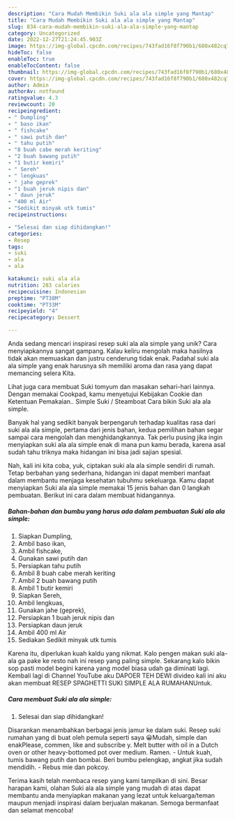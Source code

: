 ```yaml
---
description: "Cara Mudah Membikin Suki ala ala simple yang Mantap"
title: "Cara Mudah Membikin Suki ala ala simple yang Mantap"
slug: 834-cara-mudah-membikin-suki-ala-ala-simple-yang-mantap
category: Uncategorized
date: 2022-12-27T21:24:45.903Z
image: https://img-global.cpcdn.com/recipes/743fad16f8f790b1/680x482cq70/suki-ala-ala-simple-foto-resep-utama.jpg
hideToc: false
enableToc: true
enableTocContent: false
thumbnail: https://img-global.cpcdn.com/recipes/743fad16f8f790b1/680x482cq70/suki-ala-ala-simple-foto-resep-utama.jpg
cover: https://img-global.cpcdn.com/recipes/743fad16f8f790b1/680x482cq70/suki-ala-ala-simple-foto-resep-utama.jpg
author: Admin
authorAv: notfound
ratingvalue: 4.3
reviewcount: 20
recipeingredient:
- " Dumpling"
- " baso ikan"
- " fishcake"
- " sawi putih dan"
- " tahu putih"
- "8 buah cabe merah keriting"
- "2 buah bawang putih"
- "1 butir kemiri"
- " Sereh"
- " lengkuas"
- " jahe geprek"
- "1 buah jeruk nipis dan"
- " daun jeruk"
- "400 ml Air"
- "Sedikit minyak utk tumis"
recipeinstructions:

- "Selesai dan siap dihidangkan!"
categories:
- Resep
tags:
- suki
- ala
- ala

katakunci: suki ala ala 
nutrition: 283 calories
recipecuisine: Indonesian
preptime: "PT38M"
cooktime: "PT33M"
recipeyield: "4"
recipecategory: Dessert

---
```





Anda sedang mencari inspirasi resep suki ala ala simple yang unik? Cara menyiapkannya sangat gampang. Kalau keliru mengolah maka hasilnya tidak akan memuaskan dan justru cenderung tidak enak. Padahal suki ala ala simple yang enak harusnya sih memiliki aroma dan rasa yang dapat memancing selera Kita.





Lihat juga cara membuat Suki tomyum dan masakan sehari-hari lainnya. Dengan memakai Cookpad, kamu menyetujui Kebijakan Cookie dan Ketentuan Pemakaian.. Simple Suki / Steamboat Cara bikin Suki ala ala simple.

Banyak hal yang sedikit banyak berpengaruh terhadap kualitas rasa dari suki ala ala simple, pertama dari jenis bahan, kedua pemilihan bahan segar sampai cara mengolah dan menghidangkannya. Tak perlu pusing jika ingin menyiapkan suki ala ala simple enak di mana pun kamu berada, karena asal sudah tahu triknya maka hidangan ini bisa jadi sajian spesial.






Nah, kali ini kita coba, yuk, ciptakan suki ala ala simple sendiri di rumah. Tetap berbahan yang sederhana, hidangan ini dapat memberi manfaat dalam membantu menjaga kesehatan tubuhmu sekeluarga. Kamu dapat menyiapkan Suki ala ala simple memakai 15 jenis bahan dan 0 langkah pembuatan. Berikut ini cara dalam membuat hidangannya.

<!--inarticleads1-->

##### Bahan-bahan dan bumbu yang harus ada dalam pembuatan Suki ala ala simple:

1. Siapkan  Dumpling,
1. Ambil  baso ikan,
1. Ambil  fishcake,
1. Gunakan  sawi putih dan
1. Persiapkan  tahu putih
1. Ambil 8 buah cabe merah keriting
1. Ambil 2 buah bawang putih
1. Ambil 1 butir kemiri
1. Siapkan  Sereh,
1. Ambil  lengkuas,
1. Gunakan  jahe (geprek),
1. Persiapkan 1 buah jeruk nipis dan
1. Persiapkan  daun jeruk
1. Ambil 400 ml Air
1. Sediakan Sedikit minyak utk tumis


Karena itu, diperlukan kuah kaldu yang nikmat. Kalo pengen makan suki ala-ala ga pake ke resto nah ini resep yang paling simple. Sekarang kalo bikin sop pasti model begini karena yang model biasa udah ga diminati lagi. Kembali lagi di Channel YouTube aku DAPOER TEH DEWI divideo kali ini aku akan membuat RESEP SPAGHETTI SUKI SIMPLE ALA RUMAHANUntuk. 

<!--inarticleads2-->

##### Cara membuat Suki ala ala simple:


1. Selesai dan siap dihidangkan!

Disarankan menambahkan berbagai jenis jamur ke dalam suki. Resep suki rumahan yang di buat oleh pemula seperti saya 😀Mudah, simple dan enakPlease, commen, like and subscribe y. Melt butter with oil in a Dutch oven or other heavy-bottomed pot over medium. Ramen. - Untuk kuah, tumis bawang putih dan bombai. Beri bumbu pelengkap, angkat jika sudah mendidih. - Rebus mie dan pokcoy. 

Terima kasih telah membaca resep yang kami tampilkan di sini. Besar harapan kami, olahan Suki ala ala simple yang mudah di atas dapat membantu anda menyiapkan makanan yang lezat untuk keluarga/teman maupun menjadi inspirasi dalam berjualan makanan. Semoga bermanfaat dan selamat mencoba!
